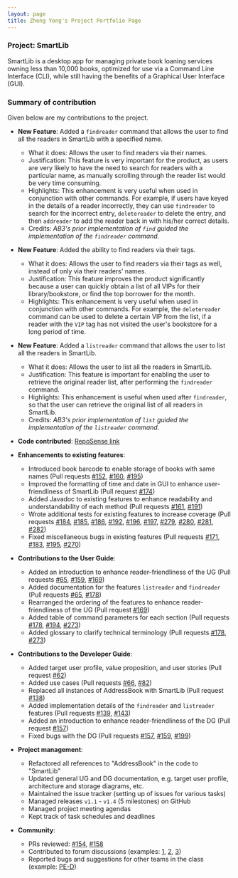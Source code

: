 ```yaml
---
layout: page
title: Zheng Yong's Project Portfolio Page
---
```


### Project: SmartLib

SmartLib is a desktop app for managing private book loaning services owning less than 10,000 books,
optimized for use via a Command Line Interface (CLI),
while still having the benefits of a Graphical User Interface (GUI).

### Summary of contribution

Given below are my contributions to the project.

* **New Feature**: Added a `findreader` command that allows the user to find all the readers in SmartLib with a
    specified name.
  * What it does: Allows the user to find readers via their names.
  * Justification: This feature is very important for the product, as users are very likely to have the need to search
    for readers with a particular name, as manually scrolling through the reader list would be very time consuming.
  * Highlights: This enhancement is very useful when used in conjunction with other commands.
    For example, if users have keyed in the details of a reader incorrectly, they can use `findreader` to search for
    the incorrect entry, `deletereader` to delete the entry, and then `addreader` to add the reader back in with his/her
    correct details.
  * Credits: _AB3's prior implementation of `find` guided the implementation of the `findreader` command._

* **New Feature**: Added the ability to find readers via their tags.
  * What it does: Allows the user to find readers via their tags as well, instead of only via their readers' names.
  * Justification: This feature improves the product significantly because a user can quickly obtain a list of all VIPs
    for their library/bookstore, or find the top borrower for the month.
  * Highlights: This enhancement is very useful when used in conjunction with other commands.
    For example, the `deletereader` command can be used to delete a certain VIP from the list,
    if a reader with the `VIP` tag has not visited the user's bookstore for a long period of time.

* **New Feature**: Added a `listreader` command that allows the user to list all the readers in SmartLib.
  * What it does: Allows the user to list all the readers in SmartLib.
  * Justification: This feature is important for enabling the user to retrieve the original reader list,
    after performing the `findreader` command.
  * Highlights: This enhancement is useful when used after `findreader`, so that the user can retrieve the original
    list of all readers in SmartLib.
  * Credits: _AB3's prior implementation of `list` guided the implementation of the `listreader` command._

* **Code contributed**: [RepoSense link](https://nus-cs2103-ay2021s2.github.io/tp-dashboard/?search=arsatis&sort=groupTitle&sortWithin=title&since=2021-02-19&timeframe=commit&mergegroup=&groupSelect=groupByRepos&breakdown=false)

* **Enhancements to existing features**:
  * Introduced book barcode to enable storage of books with same names (Pull requests [\#152](), [\#160](), [\#195]())
  * Improved the formatting of time and date in GUI to enhance user-friendliness of SmartLib (Pull request [\#174]())
  * Added Javadoc to existing features to enhance readability and understandability of each method (Pull requests
    [\#161](), [\#191]())
  * Wrote additional tests for existing features to increase coverage (Pull requests [\#184](), [\#185](), [\#186](),
    [\#192](), [\#196](), [\#197](), [\#279](), [\#280](), [\#281](), [\#282]())
  * Fixed miscellaneous bugs in existing features (Pull requests [\#171](), [\#183](), [\#195](), [\#270]())

* **Contributions to the User Guide**:
  * Added an introduction to enhance reader-friendliness of the UG (Pull requests [\#65](), [\#159](), [\#169]())
  * Added documentation for the features `listreader` and `findreader` (Pull requests [\#65](), [\#178]())
  * Rearranged the ordering of the features to enhance reader-friendliness of the UG (Pull request [\#169]())
  * Added table of command parameters for each section (Pull requests [\#178](), [\#194](), [\#273]())
  * Added glossary to clarify technical terminology  (Pull requests [\#178](), [\#273]())

* **Contributions to the Developer Guide**:
  * Added target user profile, value proposition, and user stories (Pull request [\#62]())
  * Added use cases (Pull requests [\#66](), [\#82]())
  * Replaced all instances of AddressBook with SmartLib (Pull request [\#138]())
  * Added implementation details of the `findreader` and `listreader` features (Pull requests [\#139](), [\#143]())
  * Added an introduction to enhance reader-friendliness of the DG  (Pull request [\#157]())
  * Fixed bugs with the DG (Pull requests [\#157](), [\#159](), [\#199]())

* **Project management**:
  * Refactored all references to "AddressBook" in the code to "SmartLib"
  * Updated general UG and DG documentation, e.g. target user profile, architecture and storage diagrams, etc.
  * Maintained the issue tracker (setting up of issues for various tasks)
  * Managed releases `v1.1` - `v1.4` (5 milestones) on GitHub
  * Managed project meeting agendas
  * Kept track of task schedules and deadlines

* **Community**:
  * PRs reviewed: [\#154](), [\#158]()
  * Contributed to forum discussions (examples: [1](https://github.com/nus-cs2103-AY2021S2/forum/issues/194),
    [2](https://github.com/nus-cs2103-AY2021S2/forum/issues/139),
    [3](https://github.com/nus-cs2103-AY2021S2/forum/issues/110#issuecomment-774674147))
  * Reported bugs and suggestions for other teams in the class (example: [PE-D](https://github.com/arsatis/ped/issues))
